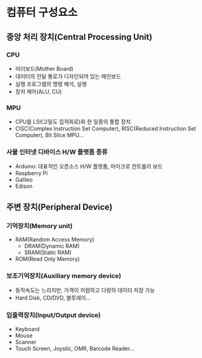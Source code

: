 # 컴퓨터 구성요소

## 중앙 처리 장치(Central Processing Unit)

### CPU

- 마더보드(Mother Board)
- 데이터의 전달 통로가 디자인되어 있는 메인보드
- 실행 프로그램의 명령 해석, 실행
- 장치 제어(ALU, CU)



### MPU

- CPU를 LSI(고밀도 집적회로)화 한 일종의 통합 장치
- CISC(Complex Instruction Set Computer), RISC(Reduced Instruction Set Computer), Bit Slice MPU...



### 사물 인터넷 디바이스  H/W 플랫폼 종류

- Arduino: 대표적인 오픈소스 H/W 플랫폼, 마이크로 컨트롤러 보드
- Raspberry Pi
- Galileo
- Edison



## 주변 장치(Peripheral Device)

### 기억장치(Memory unit)

- RAM(Random Access Memory)
  - DRAM(Dynamic RAM)
  - SRAM(Static RAM)
- ROM(Read Only Memory)



### 보조기억장치(Auxiliary memory device)

- 동작속도는 느리지만, 가격이 저렴하고 다량의 데이터 저장 가능
- Hard Disk, CD/DVD, 블루레이...



### 입출력장치(Input/Output device)

- Keyboard
- Mouse
- Scanner
- Touch Screen, Joystic, OMR, Barcode Reader...